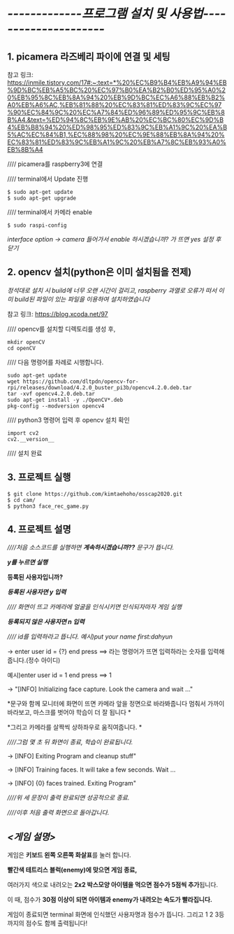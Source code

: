 # ***-------------프로그램 설치 및 사용법---------------------***

## **1. picamera 라즈베리 파이에 연결 및 세팅**

참고 링크: https://inmile.tistory.com/17#:~:text=*%20%EC%B9%B4%EB%A9%94%EB%9D%BC%EB%A5%BC%20%EC%97%B0%EA%B2%B0%ED%95%A0%20%EB%95%8C%EB%8A%94%20%EB%9D%BC%EC%A6%88%EB%B2%A0%EB%A6%AC,%EB%81%88%20%EC%83%81%ED%83%9C%EC%97%90%EC%84%9C%20%EC%A7%84%ED%96%89%ED%95%9C%EB%8B%A4.&text=%ED%94%8C%EB%9E%AB%20%EC%BC%80%EC%9D%B4%EB%B8%94%20%ED%98%95%ED%83%9C%EB%A1%9C%20%EA%B5%AC%EC%84%B1,%EC%88%98%20%EC%9E%88%EB%8A%94%20%EC%83%81%ED%83%9C%EB%A1%9C%20%EB%A7%8C%EB%93%A0%EB%8B%A4

//// picamera를 raspberry3에 연결

//// terminal에서 Update 진행

    $ sudo apt-get update
    $ sudo apt-get upgrade

//// terminal에서 카메라 enable

    $ sudo raspi-config

*interface option -> camera 들어가서 enable 하시겠습니까? 가 뜨면 yes 설정 후 닫기*

## **2. opencv 설치(python은 이미 설치됨을 전제)**

*정석대로 설치 시 build에 너무 오랜 시간이 걸리고, raspberry 과열로 오류가 떠서 이미 build된 파일이 있는 파일을 이용하여 설치하였습니다*

참고 링크:
https://blog.xcoda.net/97

//// opencv를 설치할 디렉토리를 생성 후,

    mkdir openCV
    cd openCV

//// 다음 명령어를 차례로 시행합니다.

    sudo apt-get update
    wget https://github.com/dltpdn/opencv-for-rpi/releases/download/4.2.0_buster_pi3b/opencv4.2.0.deb.tar
    tar -xvf opencv4.2.0.deb.tar
    sudo apt-get install -y ./OpenCV*.deb
    pkg-config --modversion opencv4

//// python3 명령어 입력 후 opencv 설치 확인

    import cv2
    cv2.__version__

//// 설치 완료

## **3. 프로젝트 실행**

    $ git clone https://github.com/kimtaehoho/osscap2020.git
    $ cd cam/
    $ python3 face_rec_game.py

## **4. 프로젝트 설명**

*////처음 소스코드를 실행하면 **계속하시겠습니까??** 문구가 뜹니다.*

***y를 누르면 실행***

**등록된 사용자입니까?**

***등록된 사용자면 y 입력***

*//// 화면이 뜨고 카메라에 얼굴을 인식시키면 인식되자마자 게임 실행*

***등록되지 않은 사용자면 n 입력***

*//// id를 입력하라고 뜹니다. 예시)put your name first:dahyun*

-> enter user id = {?} end press <return> ==>  라는 명령어가 뜨면 입력하라는 숫자를 입력해줍니다.(정수 아이디) 
  
  예시)enter user id = 1 end press <return> ==> 1
  
-> "[INFO] Initializing face capture. Look the camera and wait ..."

*문구와 함께 모니터에 화면이 뜨면 카메라 앞을 정면으로 바라봐줍니다 멈춰서 가까이 바라보고, 마스크를 벗어야 학습이 더 잘 됩니다 *

*그리고 카메라를 살짝씩 상하좌우로 움직여줍니다. *

*////그럼 몇 초 뒤 화면이 종료, 학습이 완료됩니다.*
  
->  [INFO] Exiting Program and cleanup stuff"

->  [INFO] Training faces. It will take a few seconds. Wait ...

->  [INFO] {0} faces trained. Exiting Program"

*////위 세 문장이 출력 완료되면 성공적으로 종료.*

*////이후 처음 출력 화면으로 돌아갑니다.*

## ***<게임 설명>***

게임은 **키보드 왼쪽 오른쪽 화살표**를 눌러 합니다.

**빨간색 테트리스 블럭(enemy)에 맞으면 게임 종료,**

여러가지 색으로 내려오는 **2x2 박스모양 아이템을 먹으면 점수가 5점씩 추가**됩니다.

이 때, 점수가 **30점 이상이 되면 아이템과 enemy가 내려오는 속도가 빨라집니다.**

게임이 종료되면 terminal 화면에 인식했던 사용자명과 점수가 뜹니다. 그리고 1 2 3등까지의 점수도 함께 출력됩니다!
